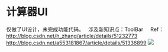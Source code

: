 # 计算器UI  
仅做了UI设计，未完成功能代码。    
涉及新知识点：ToolBar    
Ref：http://blog.csdn.net/h_zhang/article/details/51232773  http://blog.csdn.net/a553181867/article/details/51336899
![](https://github.com/HBU/AndroidTest/blob/master/CalculatorUI/show.png)
